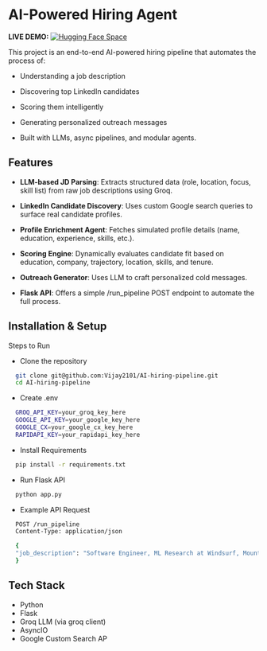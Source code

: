 
# AI-Powered Hiring Agent

**LIVE DEMO:** 
[![Hugging Face Space](https://img.shields.io/badge/Launch-HuggingFace-blue?logo=huggingface)](https://huggingface.co/spaces/vJx21/Hiring-Agent)

This project is an end-to-end AI-powered hiring pipeline that automates the process of:

- Understanding a job description

- Discovering top LinkedIn candidates

- Scoring them intelligently

- Generating personalized outreach messages

- Built with LLMs, async pipelines, and modular agents.


## Features

- **LLM-based JD Parsing**: Extracts structured data (role, location, focus, skill list) from raw job descriptions using Groq.

- **LinkedIn Candidate Discovery**: Uses custom Google search queries to surface real candidate profiles.

- **Profile Enrichment Agent**: Fetches simulated profile details (name, education, experience, skills, etc.).

- **Scoring Engine**: Dynamically evaluates candidate fit based on education, company, trajectory, location, skills, and tenure.

- **Outreach Generator**: Uses LLM to craft personalized cold messages.

- **Flask API**: Offers a simple /run_pipeline POST endpoint to automate the full process.


## Installation & Setup

Steps to Run

- Clone the repository
```bash
  git clone git@github.com:Vijay2101/AI-hiring-pipeline.git
  cd AI-hiring-pipeline
```

- Create .env
```bash
  GROQ_API_KEY=your_groq_key_here
  GOOGLE_API_KEY=your_google_key_here
  GOOGLE_CX=your_google_cx_key_here
  RAPIDAPI_KEY=your_rapidapi_key_here
```

- Install Requirements
```bash
  pip install -r requirements.txt
```
- Run Flask API
```bash
  python app.py
```

- Example API Request
```bash
  POST /run_pipeline
  Content-Type: application/json

  {
  "job_description": "Software Engineer, ML Research at Windsurf, Mountain View, CA..."
  }
```
## Tech Stack

- Python
- Flask
- Groq LLM (via groq client)
- AsyncIO
- Google Custom Search AP

